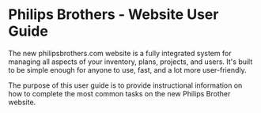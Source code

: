 # Philips Brothers - Website User Guide

The new philipsbrothers.com website is a fully integrated system for managing all aspects of your inventory, plans, projects, and users. It's built to be simple enough for anyone to use, fast, and a lot more user-friendly. 

The purpose of this user guide is to provide instructional information on how to complete the most common tasks on the new Philips Brother website.

